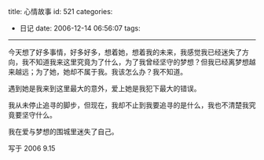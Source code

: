 title: 心情故事
id: 521
categories:
  - 日记
date: 2006-12-14 06:56:07
tags:
---

今天想了好多事情，好多好多，想着她，想着我的未来，我感觉我已经迷失了方向，我不知道我来这里究竟为了什么，为了我曾经坚守的梦想？但我已经离梦想越来越远；为了她，她却不属于我。我该怎么办？我不知道。

遇到她是我来到这里最大的意外，爱上她是我犯下最大的错误。

我从未停止追寻的脚步，但现在，我却不止到我要追寻的是什么，我也不清楚我究竟要坚守什么。

我在爱与梦想的围城里迷失了自己。

写于 2006 9.15